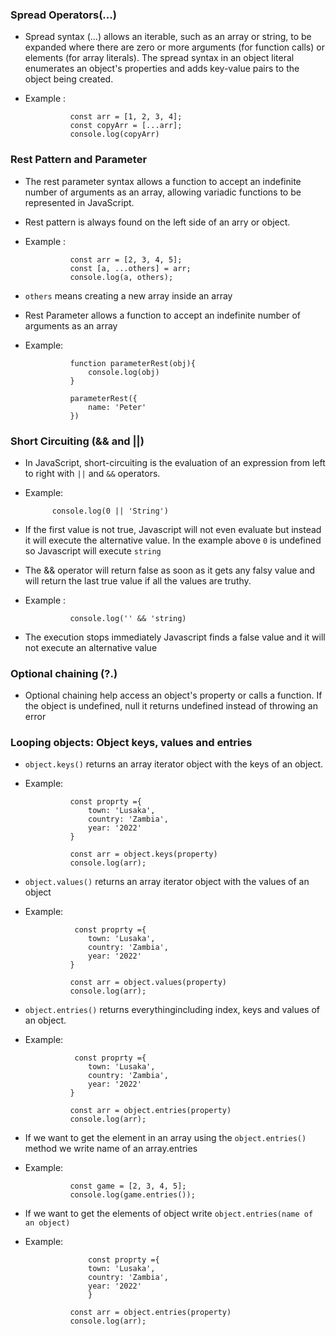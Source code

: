 ### Spread Operators(...)

- Spread syntax (...) allows an iterable, such as an array or string, to be expanded where there are zero or more arguments (for function calls) or elements (for array literals). The spread syntax in an object literal enumerates an object's properties and adds key-value pairs to the object being created.
- Example :

                const arr = [1, 2, 3, 4];
                const copyArr = [...arr];
                console.log(copyArr)

### Rest Pattern and Parameter

- The rest parameter syntax allows a function to accept an indefinite number of arguments as an array, allowing variadic functions to be represented in JavaScript.
- Rest pattern is always found on the left side of an arry or object.
- Example :

                const arr = [2, 3, 4, 5];
                const [a, ...others] = arr;
                console.log(a, others);
- ```others``` means creating a  new  array inside an array

- Rest Parameter allows a function to accept an indefinite number of arguments as an array
- Example: 

                function parameterRest(obj){
                    console.log(obj)
                }

                parameterRest({
                    name: 'Peter'
                })

### Short Circuiting (&& and ||)

- In JavaScript, short-circuiting is the evaluation of an expression from left to right with ```||``` and ```&&``` operators.
- Example: 

            console.log(0 || 'String')

- If the first value is not true, Javascript will not even evaluate but instead it will execute the alternative value. In the example above ```0``` is undefined so Javascript will execute ```string```

- The && operator will return false as soon as it gets any falsy value and will return the last true value if all the values are truthy.
- Example : 

                console.log('' && 'string)

- The execution stops immediately Javascript finds a false value and it will not execute an alternative value 


### Optional chaining (?.)

- Optional chaining help access an object's property or calls a function. If the object is undefined, null it returns undefined instead of throwing an error

### Looping objects: Object keys, values and entries

- ```object.keys()``` returns an array iterator object with the keys of an object.
- Example: 

                const proprty ={
                    town: 'Lusaka',
                    country: 'Zambia',
                    year: '2022'
                }

                const arr = object.keys(property)
                console.log(arr);

- ```object.values()``` returns an array iterator object with the values of an object
- Example: 

                 const proprty ={
                    town: 'Lusaka',
                    country: 'Zambia',
                    year: '2022'
                }

                const arr = object.values(property)
                console.log(arr);

- ```object.entries()``` returns everythingincluding index, keys and values of an object.
- Example:

                 const proprty ={
                    town: 'Lusaka',
                    country: 'Zambia',
                    year: '2022'
                }

                const arr = object.entries(property)
                console.log(arr);

- If we want to get the element  in an array using the ```object.entries()``` method we write name of an array.entries
- Example: 

                const game = [2, 3, 4, 5];
                console.log(game.entries());

- If we want to get the elements of object write ```object.entries(name of an object)```
- Example: 

                    const proprty ={
                    town: 'Lusaka',
                    country: 'Zambia',
                    year: '2022'
                    }

                const arr = object.entries(property)
                console.log(arr);

            

